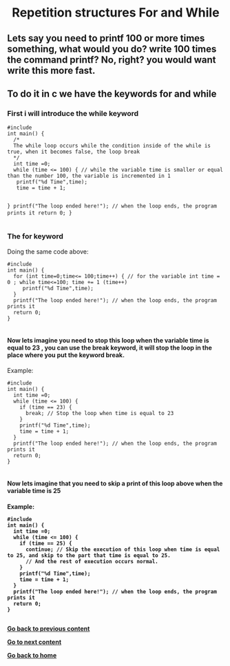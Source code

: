 <h1 align="center">Repetition structures For and While</h1>
<h2>Lets say you need to printf 100 or more times something, what would you do? write 100 times the command printf? No, right? you would want write this more fast.</h2>
<h2>To do it in c we have the keywords for and while</h2>
<h3>First i will introduce the while keyword</h3>
<pre>
<code>#include <stdio.h>
int main() {
  /*
  The while loop occurs while the condition inside of the while is true, when it becomes false, the loop break 
  */
  int time =0;
  while (time <= 100) { // while the variable time is smaller or equal than the number 100, the variable is incremented in 1  
   printf("%d Time",time);
   time = time + 1; 
   
  }
  printf("The loop ended here!"); // when the loop ends, the program prints it
  return 0;
}
</code>
</pre>
<h3>The for keyword</h3>
<p>Doing the same code above:</p>
<pre>
<code>#include <stdio.h>
int main() {
  for (int time=0;time<= 100;time++) { // for the variable int time = 0 ; while time<=100; time += 1 (time++)
     printf("%d Time",time);
  }   
  printf("The loop ended here!"); // when the loop ends, the program prints it
  return 0;
}
</code>
</pre>
<h4>Now lets imagine you need to stop this loop when the variable time is equal to 23 , you can use the break keyword, it will stop the loop in the place where you put the keyword break.</h4>
<p>Example:</p>
<pre>
<code>#include <stdio.h>
int main() {
  int time =0;
  while (time <= 100) { 
    if (time == 23) {
      break; // Stop the loop when time is equal to 23
    }
    printf("%d Time",time);
    time = time + 1;  
  }
  printf("The loop ended here!"); // when the loop ends, the program prints it
  return 0;
}
</code>
</pre>

<h4>Now lets imagine that you need to skip a print of this loop above when the variable time is 25<h4> 
<p>Example:</p>
<pre>
<code>#include <stdio.h>
int main() {
  int time =0;
  while (time <= 100) { 
    if (time == 25) {
      continue; // Skip the execution of this loop when time is equal to 25, and skip to the part that time is equal to 25.
      // And the rest of execution occurs normal.
    }
    printf("%d Time",time);
    time = time + 1;  
  }
  printf("The loop ended here!"); // when the loop ends, the program prints it
  return 0;
}
</pre>
</code>
<a href="../../../02/pages/conditional_if_else/README.md">Go back to previous content</a> 
<p> <a href="../../../03/pages/repetition_structure_while/README.md">Go to next content</a>  </p>
<p> <a href="../../../../../../README.md">Go back to home</a> </p>


